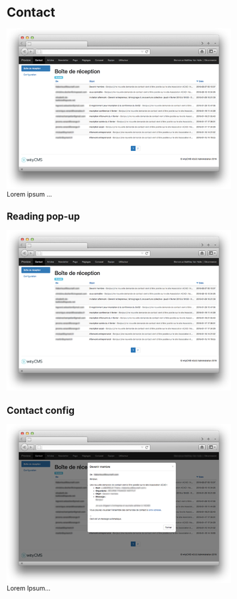 # Contact

![](01-img-contact.png)
Lorem ipsum ...

## Reading pop-up

![](01-img-contact.png)

## Contact config 

![](02-img-contact-config.png)
Lorem Ipsum...

